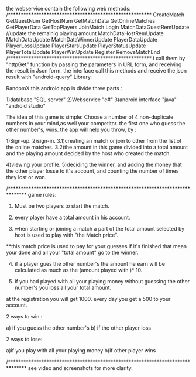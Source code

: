 the webservice contain the following web methods:
/********************************************************
CreateMatch
GetGuestNum
GetHostNum
GetMatchData
GetOnlineMatches
GetPlayerData
GetTopPlayers
JoinMatch
Login
MatchDataGuestRemUpdate       //update the remainig playing amount
MatchDataHostRemUpdate
MatchDataUpdate
MatchDataWinnerUpdate
PlayerDataUpdate
PlayerLossUpdate
PlayerStarsUpdate
PlayerStatusUpdate
PlayerTotalUpdate
PlayerWinUpdate
Register
RemoveMatchEnd
/********************************************************
i call them by "httpGet" function by passing the parameters in URL form,
and receiving the result in Json form.
the interface call this methods and receive the json result with "android-query" Library.


RandomX
this android app is divide three parts :

1)database "SQL server"
2)Webservice "c#"
3)android interface "java" "android studio"

The idea of this game is simple:
Choose a number of 4 non-duplicate numbers in your mind,as well your competitor.
the first one who guess the other number's, wins.
the app will help you throw, by :

1)Sign-up.
2)sign-in.
3.1)creating an match or join to other from the list of the online matches.
3.2)the amount in this game divided into a total amount and the playing amount decided by the host who created the match.

4)viewing your profile.
5)deciding the winner, and adding the money that the other player losse to it's account, and counting the number of times they lost or won.



/*******************************************************************************
game rules:
1) Must be two players to start the match.

2) every player have a total amount in his account.

3) when starting or joining a match a part of the total amount selected by host is used to play with "the Match price".

**this match price is used to pay for your guesses if it's finished that mean your done and all your "total amount" go to the winner.

4) if a player gues the other number's the amount he earn will be calculated as much as the (amount played with )* 10.

5) if you had played with all your playing money without guessing the other number's 
you loss all your total amount.

at the registration you will get 1000.
every day you get a 500 to your account.

2 ways to win :

a) if you guess the other number's
b) if the other player loss

2 ways to lose:

a)if you play with all your playing money
b)if other player wins

/*******************************************************************************
see video and screenshots for more clarity.
